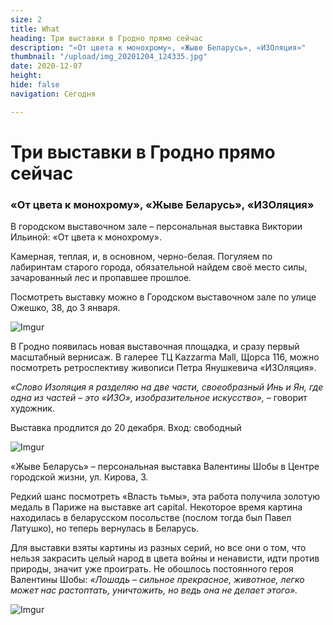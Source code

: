 ```yaml
---
size: 2
title: What
heading: Три выставки в Гродно прямо сейчас
description: "«От цвета к монохрому», «Жыве Беларусь», «ИЗОляция»"
thumbnail: "/upload/img_20201204_124335.jpg"
date: 2020-12-07
height: 
hide: false
navigation: Сегодня

---
```

# Три выставки в Гродно прямо сейчас

### «От цвета к монохрому», «Жыве Беларусь», «ИЗОляция»

В городском выставочном зале – персональная выставка Виктории Ильиной: «От цвета к монохрому».

Камерная, теплая, и, в основном, черно-белая. Погуляем по лабиринтам старого города, обязательной найдем своё место силы, зачарованный лес и пропавшее прошлое. 

Посмотреть выставку можно в Городском выставочном зале по улице Ожешко, 38, до 3 января.  

![Imgur](https://i.imgur.com/b53ShKs.jpg)

В Гродно появилась новая выставочная площадка, и сразу первый масштабный вернисаж. В галерее ТЦ Kazzarma Mall, Щорса 116, можно посмотреть ретроспективу живописи Петра Янушкевича «ИЗОляция». 

_«Слово Изоляция я разделяю на две части, своеобразный Инь и Ян, где одна из частей – это «ИЗО», изобразительное искусство»,_ – говорит художник.

Выставка продлится до 20 декабря. Вход: свободный

![Imgur](https://i.imgur.com/0k21lWi.jpg)

«Жыве Беларусь» – персональная выставка Валентины Шобы в Центре городской жизни, ул. Кирова, 3. 

Редкий шанс посмотреть «Власть тьмы», эта работа получила золотую медаль в Париже на выставке art capital. Некоторое время картина находилась в беларусском посольстве (послом тогда был Павел Латушко), но теперь вернулась в Беларусь. 

Для выставки взяты картины из разных серий, но все они о том, что нельзя закрасить целый народ в цвета войны и ненависти, идти против природы, значит уже проиграть. Не обошлось постоянного героя Валентины Шобы: _«Лошадь – сильное прекрасное, животное, легко может нас растоптать, уничтожить, но ведь она не делает этого»._

![Imgur](https://i.imgur.com/pO04PYA.jpg)
